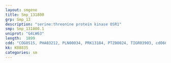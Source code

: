 ```yaml
---
layout: smgene
title: Smp_131800
grp: Smp_13
description: "serine:threonine protein kinase OSR1"
smp: Smp_131800.1
uniprot: "G4LW63"
length:  1899
cdd: "COG0515, PHA03212, PLN00034, PRK13184, PTZ00024, TIGR03903, cd06610, cl21453, pfam00069, smart00220, smart00750"
kk: K08835
categories: sm
---
```

